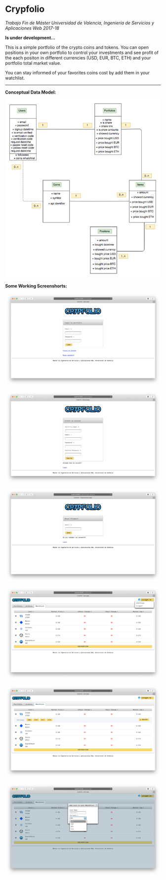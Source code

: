 # Crypfolio

*Trabajo Fin de Máster
Universidad de Valencia, Ingeniería de Servicios y Aplicaciones Web 2017-18*

**Is under development...**

 This is a simple portfolio of the crypto coins and tokens. You can open 
 positions in your own portfolio to control your investments and see profit of the each positon
 in different currencies (USD, EUR, BTC, ETH) and your portfolio total market value.
 
 You can stay informed of your favorites coins cost by add them in your watchlist.

-----

**Conceptual Data Model:**

![Conceptual Data Model](database/CrypFolio-Conceptual_Model_UML.png "Conceptual Data Model")


**Some Working Screenshorts:**

![Login Page](images/login-page.png)

![Sign up Page](images/sing-up-page.png)

![Reset Password Page](images/password-reset-page.png)

![WatchList Page](images/whatchlist-page.png)

![WatchList Page-2](images/whatchlist-2-page.png)

![WatchList coin adding Page](images/whatchlist-add-coin-page.png)